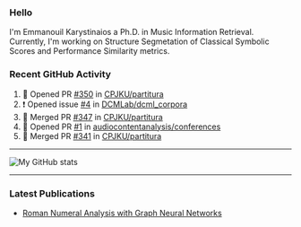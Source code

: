 ### Hello

I'm Emmanouil Karystinaios a Ph.D. in Music Information Retrieval.
Currently, I'm working on Structure Segmetation of Classical Symbolic Scores and Performance Similarity metrics.


### Recent GitHub Activity
  
<!--START_SECTION:activity-->
1. 💪 Opened PR [#350](https://github.com/CPJKU/partitura/pull/350) in [CPJKU/partitura](https://github.com/CPJKU/partitura)
2. ❗ Opened issue [#4](https://github.com/DCMLab/dcml_corpora/issues/4) in [DCMLab/dcml_corpora](https://github.com/DCMLab/dcml_corpora)
3. 🎉 Merged PR [#347](https://github.com/CPJKU/partitura/pull/347) in [CPJKU/partitura](https://github.com/CPJKU/partitura)
4. 💪 Opened PR [#1](https://github.com/audiocontentanalysis/conferences/pull/1) in [audiocontentanalysis/conferences](https://github.com/audiocontentanalysis/conferences)
5. 🎉 Merged PR [#341](https://github.com/CPJKU/partitura/pull/341) in [CPJKU/partitura](https://github.com/CPJKU/partitura)
<!--END_SECTION:activity-->

---

![My GitHub stats](https://github-readme-stats.vercel.app/api?username=manoskary&show_icons=true&theme=radical)


<!--
**manoskary/manoskary** is a ✨ _special_ ✨ repository because its `README.md` (this file) appears on your GitHub profile.

Here are some ideas to get you started:

- 🔭 I’m currently working on ...
- 🌱 I’m currently learning ...
- 👯 I’m looking to collaborate on ...
- 🤔 I’m looking for help with ...
- 💬 Ask me about ...
- 📫 How to reach me: ...
- 😄 Pronouns: ...
- ⚡ Fun fact: ...
-->

---

### Latest Publications

<!-- BLOG-POST-LIST:START -->
- [Roman Numeral Analysis with Graph Neural Networks](https://towardsdatascience.com/roman-numeral-analysis-with-graph-neural-networks-4d6140cd4c0b?source=rss-9d63e988ed0c------2)
<!-- BLOG-POST-LIST:END -->

